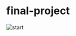 # final-project

![start](https://user-images.githubusercontent.com/32404550/42247488-14a5a098-7eef-11e8-967a-654fb76e029b.PNG)

